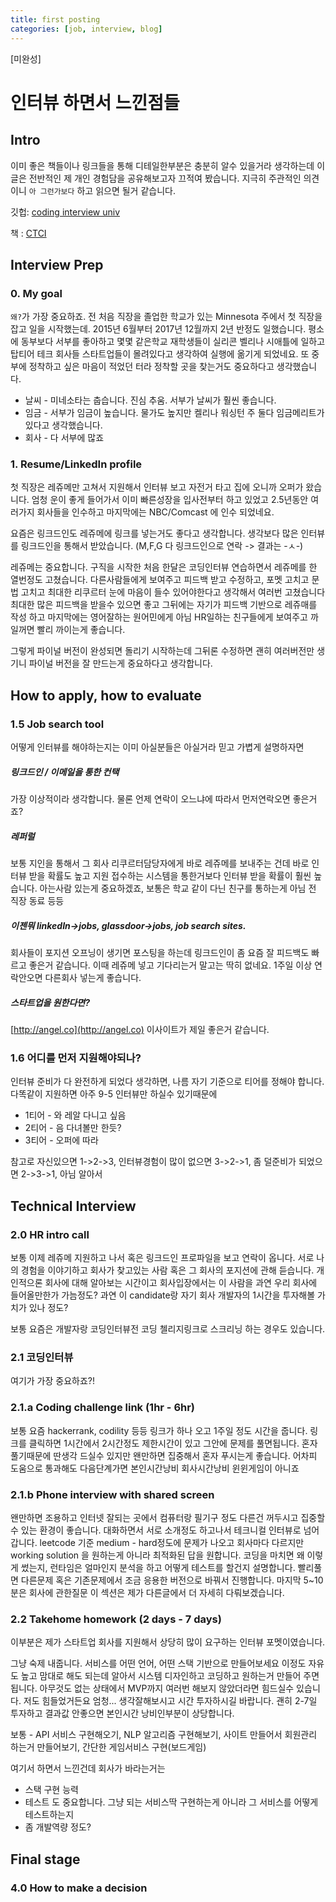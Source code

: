 ```yaml
---
title: first posting
categories: [job, interview, blog]
---
```

[미완성]

# 인터뷰 하면서 느낀점들

## Intro
이미 좋은 책들이나 링크들을 통해 디테일한부분은 충분히 알수 있을거라 생각하는데 이 글은 전반적인 제 개인 경험담을 공유해보고자 끄적여 봤습니다.
지극히 주관적인 의견이니 `아 그런가보다` 하고 읽으면 될거 같습니다.

깃헙: [coding interview univ](https://github.com/jwasham/coding-interview-university)

책 : [CTCI](https://www.google.com/search?q=cracking+coding+interview&oq=cracking+coding+&aqs=chrome.0.0j69i57j0l4.4551j1j7&sourceid=chrome&ie=UTF-8)


## Interview Prep

### 0. My goal
`왜?`가 가장 중요하죠. 전 처음 직장을 졸업한 학교가 있는 Minnesota 주에서 첫 직장을 잡고 일을 시작했는데. 2015년 6월부터 2017년 12월까지 2년 반정도 일했습니다.
평소에 동부보다 서부를 좋아하고 몇몇 같은학교 재학생들이 실리콘 벨리나 시애틀에 일하고 탑티어 테크 회사들 스타트업들이 몰려있다고 생각하여 실행에 옮기게 되었네요.
또 중부에 정착하고 싶은 마음이 적었던 터라 정착할 곳을 찾는거도 중요하다고 생각했습니다.
* 날씨 - 미네소타는 춥습니다. 진심 추움. 서부가 날씨가 훨씬 좋습니다. 
* 임금 - 서부가 임금이 높습니다. 물가도 높지만 켈리나 워싱턴 주 둘다 임금메리트가 있다고 생각했습니다. 
* 회사 - 다 서부에 많죠

### 1. Resume/LinkedIn profile
첫 직장은 레쥬메만 고쳐서 지원해서 인터뷰 보고 자전거 타고 집에 오니까 오퍼가 왔습니다. 엄청 운이 좋게 들어가서 이미 빠른성장을 입사전부터 하고 있었고 2.5년동안 여러가지 회사들을 인수하고 마지막에는 NBC/Comcast 에  인수 되었네요.

요즘은 링크드인도 레쥬메에 링크를 넣는거도 좋다고 생각합니다. 생각보다 많은 인터뷰를 링크드인을 통해서 받았습니다. (M,F,G 다 링크드인으로 연락 -> 결과는 -ㅅ-)

레쥬메는 중요합니다. 구직을 시작한 처음 한달은 코딩인터뷰 연습하면서 레쥬메를 한 열번정도 고쳤습니다. 다른사람들에게 보여주고 피드백 받고 수정하고, 포멧 고치고 문법 고치고 최대한 리쿠르터 눈에 마음이 들수 있어야한다고 생각해서 여러번 고쳤습니다
최대한 많은 피드백을 받을수 있으면 좋고 그뒤에는 자기가 피드백 기반으로 레쥬매를 작성 하고 마지막에는 영어잘하는 원어민에게 아님 HR일하는 친구들에게 보여주고 까일꺼면 빨리 까이는게 좋습니다. 

그렇게 파이널 버전이 완성되면 돌리기 시작하는데 그뒤론 수정하면 괜히 여러버전만 생기니 파이널 버전을 잘 만드는게 중요하다고 생각합니다.

## How to apply, how to evaluate
### 1.5 Job search tool
어떻게 인터뷰를 해야하는지는 이미 아실분들은 아실거라 믿고 가볍게 설명하자면
#####  링크드인 / 이메일을 통한 컨택
가장 이상적이라 생각합니다. 물론 언제 연락이 오느냐에 따라서 먼저연락오면 좋은거죠?
##### 레퍼럴
보통 지인을 통해서 그 회사 리쿠르터담당자에게 바로 레쥬메를 보내주는 건데 바로 인터뷰 받을 확률도 높고 지원 접수하는 시스템을 통한거보다 인터뷰 받을 확률이 훨씬 높습니다. 아는사람 있는게 중요하겠죠, 보통은 학교 같이 다닌 친구를 통하는게 아님 전 직장 동료 등등
##### 이젠뭐 linkedIn->jobs, glassdoor->jobs, job search sites.
회사들이 포지션 오프닝이 생기면 포스팅을 하는데 링크드인이 좀 요즘 잘 피드백도 빠르고 좋은거 같습니다.  이때 레쥬메 넣고 기다리는거 말고는 딱히 없네요. 1주일 이상 연락안오면 다른회사 넣는게 좋습니다.
##### 스타트업을 원한다면?
[http://angel.co](http://angel.co) 이사이트가 제일 좋은거 같습니다.

### 1.6 어디를 먼저 지원해야되나?
인터뷰 준비가 다 완전하게 되었다 생각하면, 
나름 자기 기준으로 티어를 정해야 합니다. 다똑같이 지원하면 아주 9-5 인터뷰만 하실수 있기때문에
* 1티어 - 와 레알 다니고 싶음
* 2티어 - 음 다녀볼만 한듯?
* 3티어 - 오퍼에 따라

참고로 자신있으면 1->2->3, 인터뷰경험이 많이 없으면 3->2->1, 좀 덜준비가 되었으면 2->3->1, 아님 알아서

## Technical Interview
### 2.0 HR intro call
보통 이제 레쥬메 지원하고 나서 혹은 링크드인 프로파일을 보고 연락이 옵니다. 
서로 나의 경험을 이야기하고 회사가 찾고있는 사람 혹은 그 회사의 포지션에 관해 듣습니다.
개인적으론 회사에 대해 알아보는 시간이고 회사입장에서는 이 사람을 과연 우리 회사에 들어올만한가 가늠정도? 과연 이 candidate랑 자기 회사 개발자의 1시간을 투자해볼 가치가 있나 정도?

보통 요즘은 개발자랑 코딩인터뷰전 코딩 첼리지링크로 스크리닝 하는 경우도 있습니다.

### 2.1 코딩인터뷰
여기가 가장 중요하죠?!
### 2.1.a Coding challenge link (1hr - 6hr)
보통 요즘 hackerrank, codility 등등 링크가 하나 오고 1주일 정도 시간을 줍니다. 
링크를 클릭하면 1시간에서 2시간정도 제한시간이 있고 그안에 문제를 풀면됩니다. 
혼자 풀기때문에 딴생각 드실수 있지만 왠만하면 집중해서 혼자 푸시는게 좋습니다. 어차피 도움으로 통과해도 다음단계가면 본인시간낭비 회사시간낭비 윈윈게임이 아니죠

### 2.1.b Phone interview with shared screen
왠만하면 조용하고 인터넷 잘되는 곳에서 컴퓨터랑 필기구 정도 다른건 꺼두시고 집중할수 있는 환경이 좋습니다. 대화하면서 서로 소개정도 하고나서 테크니컬 인터뷰로 넘어갑니다.
leetcode 기준 medium - hard정도에 문제가 나오고 회사마다 다르지만 working solution 을 원하는게 아니라 최적화된 답을 원합니다.
코딩을 마치면 왜 이렇게 썼는지, 런타임은 얼마인지 분석을 하고 어떻게 테스트를 할건지 설명합니다.
빨리풀면 다른문제 혹은 기존문제에서 조금 응용한 버전으로 바꿔서 진행합니다.
마지막 5~10분은 회사에 관한질문
이 섹션은 제가 다른글에서 더 자세히 다뤄보겠습니다. 

### 2.2 Takehome homework (2 days - 7 days)
이부분은 제가 스타트업 회사를 지원해서 상당히 많이 요구하는 인터뷰 포멧이였습니다.

그냥 숙제 내줍니다. 서비스를 어떤 언어, 어떤 스택 기반으로 만들어보세요 이정도
자유도 높고 맘대로 해도 되는데 알아서 시스템 디자인하고 코딩하고 원하는거 만들어 주면됩니다. 
아무것도 없는 상태에서 MVP까지 여러번 해보지 않았더라면 힘드실수 있습니다. 저도 힘들었거든요 엄청... 
생각잘해보시고 시간 투자하시길 바랍니다. 괜히 2-7일 투자하고 결과값 안좋으면 본인시간 낭비인부분이 상당합니다. 

보통 - API 서비스 구현해오기, NLP 알고리즘 구현해보기, 사이트 만들어서 회원관리 하는거 만들어보기, 간단한 게임서비스 구현(보드게임)

여기서 하면서 느낀건데 회사가 바라는거는
* 스택 구현 능력
* 테스트 도 중요합니다. 그냥 되는 서비스딱 구현하는게 아니라 그 서비스를 어떻게 테스트하는지
* 좀 개발역량 정도?

## Final stage

### 4.0 How to make a decision

